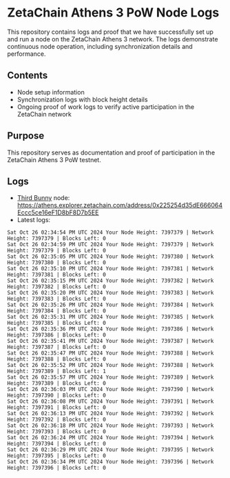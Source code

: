 # ZetaChain Athens 3 PoW Node Logs
This repository contains logs and proof that we have successfully set up and run a node on the ZetaChain Athens 3 network. The logs demonstrate continuous node operation, including synchronization details and performance.

## Contents
- Node setup information
- Synchronization logs with block height details
- Ongoing proof of work logs to verify active participation in the ZetaChain network

## Purpose
This repository serves as documentation and proof of participation in the ZetaChain Athens 3 PoW testnet.

## Logs

- [Third Bunny](https://thirdbunny.xyz/) node: https://athens.explorer.zetachain.com/address/0x225254d35dE666064Eccc5ce16eF1D8bF8D7b5EE
- Latest logs:
```
Sat Oct 26 02:34:54 PM UTC 2024 Your Node Height: 7397379 | Network Height: 7397379 | Blocks Left: 0
Sat Oct 26 02:34:59 PM UTC 2024 Your Node Height: 7397379 | Network Height: 7397379 | Blocks Left: 0
Sat Oct 26 02:35:05 PM UTC 2024 Your Node Height: 7397380 | Network Height: 7397380 | Blocks Left: 0
Sat Oct 26 02:35:10 PM UTC 2024 Your Node Height: 7397381 | Network Height: 7397381 | Blocks Left: 0
Sat Oct 26 02:35:15 PM UTC 2024 Your Node Height: 7397382 | Network Height: 7397382 | Blocks Left: 0
Sat Oct 26 02:35:20 PM UTC 2024 Your Node Height: 7397383 | Network Height: 7397383 | Blocks Left: 0
Sat Oct 26 02:35:26 PM UTC 2024 Your Node Height: 7397384 | Network Height: 7397384 | Blocks Left: 0
Sat Oct 26 02:35:31 PM UTC 2024 Your Node Height: 7397385 | Network Height: 7397385 | Blocks Left: 0
Sat Oct 26 02:35:36 PM UTC 2024 Your Node Height: 7397386 | Network Height: 7397386 | Blocks Left: 0
Sat Oct 26 02:35:41 PM UTC 2024 Your Node Height: 7397387 | Network Height: 7397387 | Blocks Left: 0
Sat Oct 26 02:35:47 PM UTC 2024 Your Node Height: 7397388 | Network Height: 7397388 | Blocks Left: 0
Sat Oct 26 02:35:52 PM UTC 2024 Your Node Height: 7397388 | Network Height: 7397389 | Blocks Left: 1
Sat Oct 26 02:35:57 PM UTC 2024 Your Node Height: 7397389 | Network Height: 7397389 | Blocks Left: 0
Sat Oct 26 02:36:03 PM UTC 2024 Your Node Height: 7397390 | Network Height: 7397390 | Blocks Left: 0
Sat Oct 26 02:36:08 PM UTC 2024 Your Node Height: 7397391 | Network Height: 7397391 | Blocks Left: 0
Sat Oct 26 02:36:13 PM UTC 2024 Your Node Height: 7397392 | Network Height: 7397392 | Blocks Left: 0
Sat Oct 26 02:36:18 PM UTC 2024 Your Node Height: 7397393 | Network Height: 7397393 | Blocks Left: 0
Sat Oct 26 02:36:24 PM UTC 2024 Your Node Height: 7397394 | Network Height: 7397394 | Blocks Left: 0
Sat Oct 26 02:36:29 PM UTC 2024 Your Node Height: 7397395 | Network Height: 7397395 | Blocks Left: 0
Sat Oct 26 02:36:34 PM UTC 2024 Your Node Height: 7397396 | Network Height: 7397396 | Blocks Left: 0
```
